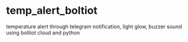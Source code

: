 # temp_alert_boltiot
temperature alert through telegram notification, light glow, buzzer sound using boltiot cloud and python
